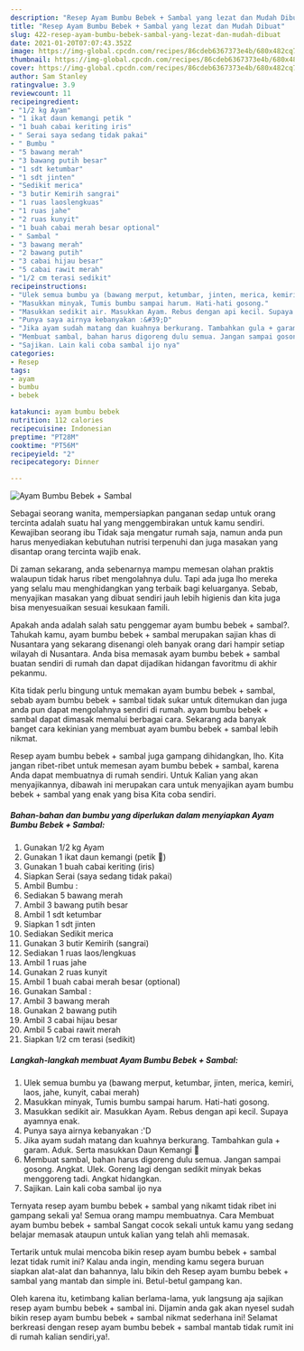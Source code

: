 ```yaml
---
description: "Resep Ayam Bumbu Bebek + Sambal yang lezat dan Mudah Dibuat"
title: "Resep Ayam Bumbu Bebek + Sambal yang lezat dan Mudah Dibuat"
slug: 422-resep-ayam-bumbu-bebek-sambal-yang-lezat-dan-mudah-dibuat
date: 2021-01-20T07:07:43.352Z
image: https://img-global.cpcdn.com/recipes/86cdeb6367373e4b/680x482cq70/ayam-bumbu-bebek-sambal-foto-resep-utama.jpg
thumbnail: https://img-global.cpcdn.com/recipes/86cdeb6367373e4b/680x482cq70/ayam-bumbu-bebek-sambal-foto-resep-utama.jpg
cover: https://img-global.cpcdn.com/recipes/86cdeb6367373e4b/680x482cq70/ayam-bumbu-bebek-sambal-foto-resep-utama.jpg
author: Sam Stanley
ratingvalue: 3.9
reviewcount: 11
recipeingredient:
- "1/2 kg Ayam"
- "1 ikat daun kemangi petik "
- "1 buah cabai keriting iris"
- " Serai saya sedang tidak pakai"
- " Bumbu "
- "5 bawang merah"
- "3 bawang putih besar"
- "1 sdt ketumbar"
- "1 sdt jinten"
- "Sedikit merica"
- "3 butir Kemirih sangrai"
- "1 ruas laoslengkuas"
- "1 ruas jahe"
- "2 ruas kunyit"
- "1 buah cabai merah besar optional"
- " Sambal "
- "3 bawang merah"
- "2 bawang putih"
- "3 cabai hijau besar"
- "5 cabai rawit merah"
- "1/2 cm terasi sedikit"
recipeinstructions:
- "Ulek semua bumbu ya (bawang merput, ketumbar, jinten, merica, kemiri, laos, jahe, kunyit, cabai merah)"
- "Masukkan minyak, Tumis bumbu sampai harum. Hati-hati gosong."
- "Masukkan sedikit air. Masukkan Ayam. Rebus dengan api kecil. Supaya ayamnya enak."
- "Punya saya airnya kebanyakan :&#39;D"
- "Jika ayam sudah matang dan kuahnya berkurang. Tambahkan gula + garam. Aduk. Serta masukkan Daun Kemangi 🍃"
- "Membuat sambal, bahan harus digoreng dulu semua. Jangan sampai gosong. Angkat. Ulek. Goreng lagi dengan sedikit minyak bekas menggoreng tadi. Angkat hidangkan."
- "Sajikan. Lain kali coba sambal ijo nya"
categories:
- Resep
tags:
- ayam
- bumbu
- bebek

katakunci: ayam bumbu bebek 
nutrition: 112 calories
recipecuisine: Indonesian
preptime: "PT28M"
cooktime: "PT56M"
recipeyield: "2"
recipecategory: Dinner

---
```



![Ayam Bumbu Bebek + Sambal](https://img-global.cpcdn.com/recipes/86cdeb6367373e4b/680x482cq70/ayam-bumbu-bebek-sambal-foto-resep-utama.jpg)

Sebagai seorang wanita, mempersiapkan panganan sedap untuk orang tercinta adalah suatu hal yang menggembirakan untuk kamu sendiri. Kewajiban seorang ibu Tidak saja mengatur rumah saja, namun anda pun harus menyediakan kebutuhan nutrisi terpenuhi dan juga masakan yang disantap orang tercinta wajib enak.

Di zaman  sekarang, anda sebenarnya mampu memesan olahan praktis walaupun tidak harus ribet mengolahnya dulu. Tapi ada juga lho mereka yang selalu mau menghidangkan yang terbaik bagi keluarganya. Sebab, menyajikan masakan yang dibuat sendiri jauh lebih higienis dan kita juga bisa menyesuaikan sesuai kesukaan famili. 



Apakah anda adalah salah satu penggemar ayam bumbu bebek + sambal?. Tahukah kamu, ayam bumbu bebek + sambal merupakan sajian khas di Nusantara yang sekarang disenangi oleh banyak orang dari hampir setiap wilayah di Nusantara. Anda bisa memasak ayam bumbu bebek + sambal buatan sendiri di rumah dan dapat dijadikan hidangan favoritmu di akhir pekanmu.

Kita tidak perlu bingung untuk memakan ayam bumbu bebek + sambal, sebab ayam bumbu bebek + sambal tidak sukar untuk ditemukan dan juga anda pun dapat mengolahnya sendiri di rumah. ayam bumbu bebek + sambal dapat dimasak memalui berbagai cara. Sekarang ada banyak banget cara kekinian yang membuat ayam bumbu bebek + sambal lebih nikmat.

Resep ayam bumbu bebek + sambal juga gampang dihidangkan, lho. Kita jangan ribet-ribet untuk memesan ayam bumbu bebek + sambal, karena Anda dapat membuatnya di rumah sendiri. Untuk Kalian yang akan menyajikannya, dibawah ini merupakan cara untuk menyajikan ayam bumbu bebek + sambal yang enak yang bisa Kita coba sendiri.

<!--inarticleads1-->

##### Bahan-bahan dan bumbu yang diperlukan dalam menyiapkan Ayam Bumbu Bebek + Sambal:

1. Gunakan 1/2 kg Ayam
1. Gunakan 1 ikat daun kemangi (petik 🍃)
1. Gunakan 1 buah cabai keriting (iris)
1. Siapkan  Serai (saya sedang tidak pakai)
1. Ambil  Bumbu :
1. Sediakan 5 bawang merah
1. Ambil 3 bawang putih besar
1. Ambil 1 sdt ketumbar
1. Siapkan 1 sdt jinten
1. Sediakan Sedikit merica
1. Gunakan 3 butir Kemirih (sangrai)
1. Sediakan 1 ruas laos/lengkuas
1. Ambil 1 ruas jahe
1. Gunakan 2 ruas kunyit
1. Ambil 1 buah cabai merah besar (optional)
1. Gunakan  Sambal :
1. Ambil 3 bawang merah
1. Gunakan 2 bawang putih
1. Ambil 3 cabai hijau besar
1. Ambil 5 cabai rawit merah
1. Siapkan 1/2 cm terasi (sedikit)




<!--inarticleads2-->

##### Langkah-langkah membuat Ayam Bumbu Bebek + Sambal:

1. Ulek semua bumbu ya (bawang merput, ketumbar, jinten, merica, kemiri, laos, jahe, kunyit, cabai merah)
1. Masukkan minyak, Tumis bumbu sampai harum. Hati-hati gosong.
1. Masukkan sedikit air. Masukkan Ayam. Rebus dengan api kecil. Supaya ayamnya enak.
1. Punya saya airnya kebanyakan :&#39;D
1. Jika ayam sudah matang dan kuahnya berkurang. Tambahkan gula + garam. Aduk. Serta masukkan Daun Kemangi 🍃
1. Membuat sambal, bahan harus digoreng dulu semua. Jangan sampai gosong. Angkat. Ulek. Goreng lagi dengan sedikit minyak bekas menggoreng tadi. Angkat hidangkan.
1. Sajikan. Lain kali coba sambal ijo nya




Ternyata resep ayam bumbu bebek + sambal yang nikamt tidak ribet ini gampang sekali ya! Semua orang mampu membuatnya. Cara Membuat ayam bumbu bebek + sambal Sangat cocok sekali untuk kamu yang sedang belajar memasak ataupun untuk kalian yang telah ahli memasak.

Tertarik untuk mulai mencoba bikin resep ayam bumbu bebek + sambal lezat tidak rumit ini? Kalau anda ingin, mending kamu segera buruan siapkan alat-alat dan bahannya, lalu bikin deh Resep ayam bumbu bebek + sambal yang mantab dan simple ini. Betul-betul gampang kan. 

Oleh karena itu, ketimbang kalian berlama-lama, yuk langsung aja sajikan resep ayam bumbu bebek + sambal ini. Dijamin anda gak akan nyesel sudah bikin resep ayam bumbu bebek + sambal nikmat sederhana ini! Selamat berkreasi dengan resep ayam bumbu bebek + sambal mantab tidak rumit ini di rumah kalian sendiri,ya!.

